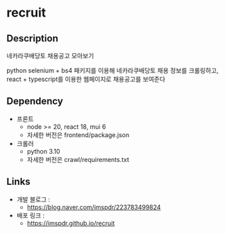 # recruit

## Description

네카라쿠배당토 채용공고 모아보기

python selenium + bs4 패키지를 이용해 네카라쿠배당토 채용 정보를 크롤링하고, react + typescript를 이용한 웹페이지로 채용공고를 보여준다

## Dependency

- 프론트
  - node >= 20, react 18, mui 6 
  - 자세한 버전은 frontend/package.json
- 크롤러 
  - python 3.10
  - 자세한 버전은 crawl/requirements.txt

## Links

- 개발 블로그 : 
  - https://blog.naver.com/imspdr/223783499824
- 배포 링크 : 
  - https://imspdr.github.io/recruit
